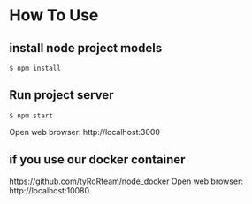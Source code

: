 # How To Use

## install node project models
```
$ npm install
```

## Run project server
```
$ npm start
```

Open web browser: http://localhost:3000

## if you use our docker container
https://github.com/tyRoRteam/node_docker
Open web browser: http://localhost:10080
